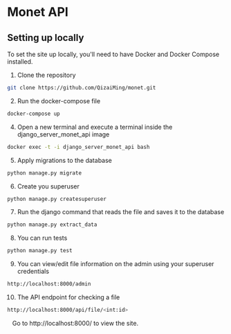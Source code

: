 # Monet API

## Setting up locally

To set the site up locally, you'll need to have Docker and Docker Compose installed.

1. Clone the repository

```bash
git clone https://github.com/QizaiMing/monet.git
```

2. Run the docker-compose file

```bash
docker-compose up
```

4. Open a new terminal and execute a terminal inside the django_server_monet_api image

```bash
docker exec -t -i django_server_monet_api bash
```

5. Apply migrations to the database

```bash
python manage.py migrate
```

6. Create you superuser

```bash
python manage.py createsuperuser
```

7. Run the django command that reads the file and saves it to the database

```bash
python manage.py extract_data
```

8. You can run tests

```bash
python manage.py test
```

9. You can view/edit file information on the admin using your superuser credentials

```bash
http://localhost:8000/admin
```

10. The API endpoint for checking a file

```bash
http://localhost:8000/api/file/<int:id>
```

&nbsp;&nbsp; Go to http://localhost:8000/ to view the site.

